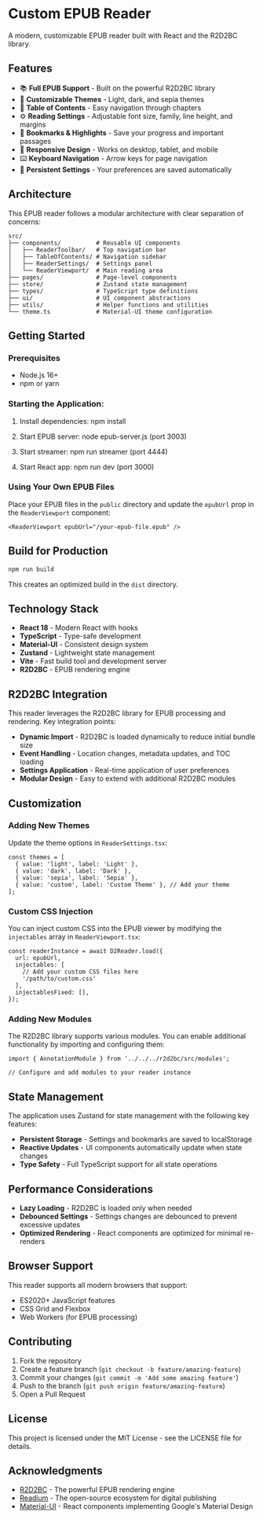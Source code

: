 # Custom EPUB Reader

A modern, customizable EPUB reader built with React and the R2D2BC library.

## Features

- 📚 **Full EPUB Support** - Built on the powerful R2D2BC library
- 🎨 **Customizable Themes** - Light, dark, and sepia themes
- 📖 **Table of Contents** - Easy navigation through chapters
- ⚙️ **Reading Settings** - Adjustable font size, family, line height, and margins
- 🔖 **Bookmarks & Highlights** - Save your progress and important passages
- 📱 **Responsive Design** - Works on desktop, tablet, and mobile
- ⌨️ **Keyboard Navigation** - Arrow keys for page navigation
- 💾 **Persistent Settings** - Your preferences are saved automatically

## Architecture

This EPUB reader follows a modular architecture with clear separation of concerns:

```
src/
├── components/          # Reusable UI components
│   ├── ReaderToolbar/   # Top navigation bar
│   ├── TableOfContents/ # Navigation sidebar
│   ├── ReaderSettings/  # Settings panel
│   └── ReaderViewport/  # Main reading area
├── pages/               # Page-level components
├── store/               # Zustand state management
├── types/               # TypeScript type definitions
├── ui/                  # UI component abstractions
├── utils/               # Helper functions and utilities
└── theme.ts             # Material-UI theme configuration
```

## Getting Started

### Prerequisites

- Node.js 16+ 
- npm or yarn

### Starting the Application:

1. Install dependencies: npm install

2. Start EPUB server: node epub-server.js (port 3003)

3. Start streamer: npm run streamer (port 4444)

4. Start React app: npm run dev (port 3000)

### Using Your Own EPUB Files

Place your EPUB files in the `public` directory and update the `epubUrl` prop in the `ReaderViewport` component:

```tsx
<ReaderViewport epubUrl="/your-epub-file.epub" />
```

## Build for Production

```bash
npm run build
```

This creates an optimized build in the `dist` directory.

## Technology Stack

- **React 18** - Modern React with hooks
- **TypeScript** - Type-safe development
- **Material-UI** - Consistent design system
- **Zustand** - Lightweight state management
- **Vite** - Fast build tool and development server
- **R2D2BC** - EPUB rendering engine

## R2D2BC Integration

This reader leverages the R2D2BC library for EPUB processing and rendering. Key integration points:

- **Dynamic Import** - R2D2BC is loaded dynamically to reduce initial bundle size
- **Event Handling** - Location changes, metadata updates, and TOC loading
- **Settings Application** - Real-time application of user preferences
- **Modular Design** - Easy to extend with additional R2D2BC modules

## Customization

### Adding New Themes

Update the theme options in `ReaderSettings.tsx`:

```tsx
const themes = [
  { value: 'light', label: 'Light' },
  { value: 'dark', label: 'Dark' },
  { value: 'sepia', label: 'Sepia' },
  { value: 'custom', label: 'Custom Theme' }, // Add your theme
];
```

### Custom CSS Injection

You can inject custom CSS into the EPUB viewer by modifying the `injectables` array in `ReaderViewport.tsx`:

```tsx
const readerInstance = await D2Reader.load({
  url: epubUrl,
  injectables: [
    // Add your custom CSS files here
    '/path/to/custom.css'
  ],
  injectablesFixed: [],
});
```

### Adding New Modules

The R2D2BC library supports various modules. You can enable additional functionality by importing and configuring them:

```tsx
import { AnnotationModule } from '../../../r2d2bc/src/modules';

// Configure and add modules to your reader instance
```

## State Management

The application uses Zustand for state management with the following key features:

- **Persistent Storage** - Settings and bookmarks are saved to localStorage
- **Reactive Updates** - UI components automatically update when state changes
- **Type Safety** - Full TypeScript support for all state operations

## Performance Considerations

- **Lazy Loading** - R2D2BC is loaded only when needed
- **Debounced Settings** - Settings changes are debounced to prevent excessive updates
- **Optimized Rendering** - React components are optimized for minimal re-renders

## Browser Support

This reader supports all modern browsers that support:
- ES2020+ JavaScript features
- CSS Grid and Flexbox
- Web Workers (for EPUB processing)

## Contributing

1. Fork the repository
2. Create a feature branch (`git checkout -b feature/amazing-feature`)
3. Commit your changes (`git commit -m 'Add some amazing feature'`)
4. Push to the branch (`git push origin feature/amazing-feature`)
5. Open a Pull Request

## License

This project is licensed under the MIT License - see the LICENSE file for details.

## Acknowledgments

- [R2D2BC](https://github.com/d-i-t-a/R2D2BC) - The powerful EPUB rendering engine
- [Readium](https://readium.org/) - The open-source ecosystem for digital publishing
- [Material-UI](https://mui.com/) - React components implementing Google's Material Design
